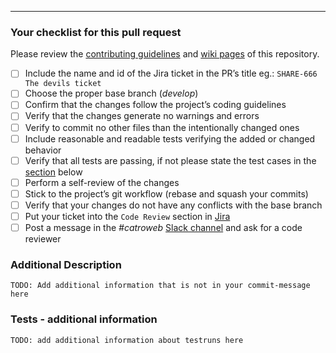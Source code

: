 ---
### Your checklist for this pull request
Please review the [contributing guidelines](https://github.com/Catrobat/Catroweb-Symfony/blob/develop/.github/contributing.md) and [wiki pages](https://github.com/Catrobat/catroweb-Symfony/wiki/) of this repository.

- [ ] Include the name and id of the Jira ticket in the PR’s title eg.: `SHARE-666 The devils ticket`
- [ ] Choose the proper base branch (*develop*)
- [ ] Confirm that the changes follow the project’s coding guidelines
- [ ] Verify that the changes generate no warnings and errors 
- [ ] Verify to commit no other files than the intentionally changed ones
- [ ] Include reasonable and readable tests verifying the added or changed behavior
- [ ] Verify that all tests are passing, if not please state the test cases in the [section](#Tests) below
- [ ] Perform a self-review of the changes
- [ ] Stick to the project’s git workflow (rebase and squash your commits)
- [ ] Verify that your changes do not have any conflicts with the base branch
- [ ] Put your ticket into the `Code Review` section in [Jira](https://jira.catrob.at/)
- [ ] Post a message in the *#catroweb* [Slack channel](https://catrobat.slack.com) and ask for a code reviewer

### Additional Description
`TODO: Add additional information that is not in your commit-message here`

### Tests - additional information
`TODO: add additional information about testruns here`
